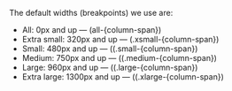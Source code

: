 <p>The default widths (breakpoints) we use are:</p>
<ul>
    <li>All: 0px and up — (all-{column-span})</li>
    <li>Extra small: 320px and up — (.xsmall-{column-span})</li>
    <li>Small: 480px and up — ((.small-{column-span})</li>
    <li>Medium: 750px and up — ((.medium-{column-span})</li>
    <li>Large: 960px and up — ((.large-{column-span})</li>
    <li>Extra large: 1300px and up — ((.xlarge-{column-span})</li>
</ul>
